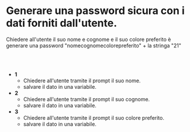 # Generare una password sicura con i dati forniti dall'utente.

Chiedere all'utente il suo nome e cognome e il suo colore preferito è generare una password "nomecognomecolorepreferito" +  la stringa "21"

<br>
<br>

- **1**
  - Chiedere all'utente tramite il prompt il suo nome.
   - salvare il dato in una variabile.
- **2**
  - Chiedere all'utente tramite il prompt il suo cognome.
   - salvare il dato in una variabile.
- **3**
  - Chiedere all'utente tramite il prompt il suo colore preferito.
   - salvare il dato in una variabile.




